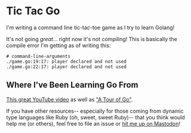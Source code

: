 # Tic Tac Go

I'm writing a command line tic-tac-toe game as I try to learn Golang!

It's not going _great_... right now it's not compiling! This is basically the compile error I'm getting as of writing this:

```text
# command-line-arguments
./game.go:19:17: player declared and not used
./game.go:22:17: player declared and not used
```

## Where I've Been Learning Go From

[This great YouTube video](https://www.youtube.com/watch?v=CF9S4QZuV30&feature=youtu.be) as well as ["A Tour of Go"](https://tour.golang.org).

If you have other resources-- especially for those coming from dynamic type languages like Ruby (oh, sweet, sweet Ruby)-- that you think would help me (or others), feel free to file an issue or [hit me up on Mastodon](https://octodon.social/@schlink)!
